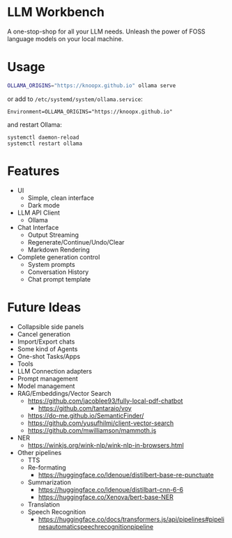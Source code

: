 # LLM Workbench

A one-stop-shop for all your LLM needs. Unleash the power of FOSS language models on your local machine.

# Usage

```bash
OLLAMA_ORIGINS="https://knoopx.github.io" ollama serve
```

or add to `/etc/systemd/system/ollama.service`:

```
Environment=OLLAMA_ORIGINS="https://knoopx.github.io"
```

and restart Ollama:

```
systemctl daemon-reload
systemctl restart ollama
```

# Features

- UI
  - Simple, clean interface
  - Dark mode
- LLM API Client
  - Ollama
- Chat Interface
  - Output Streaming
  - Regenerate/Continue/Undo/Clear
  - Markdown Rendering
- Complete generation control
  - System prompts
  - Conversation History
  - Chat prompt template

# Future Ideas

- Collapsible side panels
- Cancel generation
- Import/Export chats
- Some kind of Agents
- One-shot Tasks/Apps
- Tools
- LLM Connection adapters
- Prompt management
- Model management
- RAG/Embeddings/Vector Search
  - https://github.com/jacoblee93/fully-local-pdf-chatbot
    - https://github.com/tantaraio/voy
  - https://do-me.github.io/SemanticFinder/
  - https://github.com/yusufhilmi/client-vector-search
  - https://github.com/mwilliamson/mammoth.js
- NER
  - https://winkjs.org/wink-nlp/wink-nlp-in-browsers.html
- Other pipelines
  - TTS
  - Re-formating
    - https://huggingface.co/ldenoue/distilbert-base-re-punctuate
  - Summarization
    - https://huggingface.co/ldenoue/distilbart-cnn-6-6
    - https://huggingface.co/Xenova/bert-base-NER
  - Translation
  - Speech Recognition
    - https://huggingface.co/docs/transformers.js/api/pipelines#pipelinesautomaticspeechrecognitionpipeline

